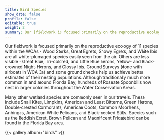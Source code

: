 ```yaml
---
title: Bird Species
show_date: false
profile: false
editable: true
weight: 2
summary: Our [fieldwork is focused primarily on the reproductive ecology of 11 species within the WCAs - Wood Storks, Great Egrets, Snowy Egrets, and White Ibis are all white-plumaged species easily seen from the air...](../../study-design/birds)
---
```


Our fieldwork is focused primarily on the reproductive ecology of 11 species within the WCAs - Wood Storks, Great Egrets, Snowy Egrets, and White Ibis are all white-plumaged species easily seen from the air. Others are less visible - Great Blue, Tri-colored, and Little Blue herons, Yellow- and Black-crowned Night-Herons, and Glossy Ibis. Ground Surveys (done with airboats in WCA 3a) and some ground checks help us achieve better estimates of their nesting populations. Although traditionally much more common in and around Florida Bay, hundreds of Roseate Spoonbills now nest in larger colonies throughout the Water Conservation Areas.

Many other wetland species are commonly seen in our travels. These include Snail Kites, Limpkins, American and Least Bitterns, Green Herons, Double-crested Cormorants, American Coots, Common Moorhens, Anhingas, American White Pelicans, and Black-necked Stilts. Species such as the Reddish Egret, Brown Pelican and Magnificent Frigatebird can be found in the Florida Bay area.

{{< gallery album="birds" >}}
